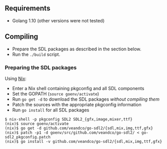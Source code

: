 ## Requirements

* Golang 1.10 (other versions were not tested)

## Compiling

* Prepare the SDL packages as described in the section below.
* Run the `./build` script.

### Preparing the SDL packages

Using [Nix](https://nixos.org/nix/manual/):

* Enter a Nix shell containing pkgconfig and all SDL components
* Set the GOPATH (`source goenv/activate`)
* Run `go get -d` to download the SDL packages *without compiling them*
* Patch the sources with the appropriate pkgconfig information
* Run `go install` for all SDL packages

```
$ nix-shell -p pkgconfig SDL2 SDL2_{gfx,image,mixer,ttf}
(nix)$ source goenv/activate
(nix)$ go get -d github.com/veandco/go-sdl2/{sdl,mix,img,ttf,gfx}
(nix)$ patch -p1 -d goenv/src/github.com/veandco/go-sdl2/ < go-sdl2_pkgconfig.patch
(nix)$ go install -v github.com/veandco/go-sdl2/{sdl,mix,img,ttf,gfx}
```
